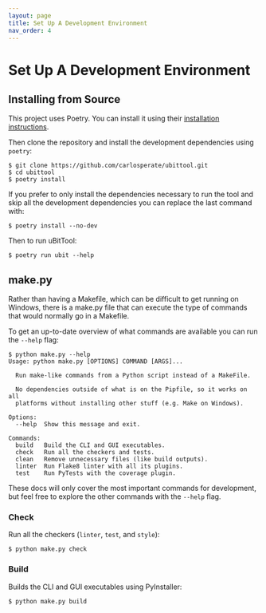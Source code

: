 ```yaml
---
layout: page
title: Set Up A Development Environment
nav_order: 4
---
```


# Set Up A Development Environment

## Installing from Source

This project uses Poetry. You can install it using their
[installation instructions](https://poetry.eustace.io/docs/#installation).

Then clone the repository and install the development dependencies using
`poetry`:

```
$ git clone https://github.com/carlosperate/ubittool.git
$ cd ubittool
$ poetry install
```

If you prefer to only install the dependencies necessary to run the tool and
skip all the development dependencies you can replace the last command with:

```
$ poetry install --no-dev
```

Then to run uBitTool:

```
$ poetry run ubit --help
```

## make.py

Rather than having a Makefile, which can be difficult to get running on
Windows, there is a make.py file that can execute the type of commands that
would normally go in a Makefile.

To get an up-to-date overview of what commands are available you can run the
`--help` flag:

```
$ python make.py --help
Usage: python make.py [OPTIONS] COMMAND [ARGS]...

  Run make-like commands from a Python script instead of a MakeFile.

  No dependencies outside of what is on the Pipfile, so it works on all
  platforms without installing other stuff (e.g. Make on Windows).

Options:
  --help  Show this message and exit.

Commands:
  build   Build the CLI and GUI executables.
  check   Run all the checkers and tests.
  clean   Remove unnecessary files (like build outputs).
  linter  Run Flake8 linter with all its plugins.
  test    Run PyTests with the coverage plugin.
```

These docs will only cover the most important commands for development, but
feel free to explore the other commands with the `--help` flag.

### Check

Run all the checkers (`linter`, `test`, and `style`):

```
$ python make.py check
```

### Build

Builds the CLI and GUI executables using PyInstaller:

```
$ python make.py build
```
